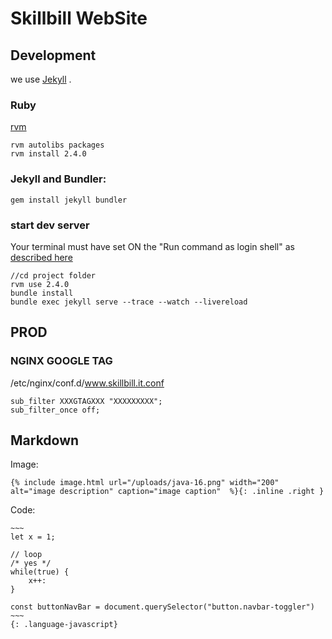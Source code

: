 # Skillbill WebSite

## Development

we use [Jekyll](https://jekyllrb.com/) .

### Ruby

[rvm](http://rvm.io/)

```
rvm autolibs packages
rvm install 2.4.0
```

### Jekyll and Bundler:

```
gem install jekyll bundler
```
### start dev server

Your terminal must have set ON the "Run command as login shell" as [described here](https://rvm.io/integration/gnome-terminal)

```
//cd project folder
rvm use 2.4.0
bundle install
bundle exec jekyll serve --trace --watch --livereload
```


## PROD

### NGINX GOOGLE TAG

/etc/nginx/conf.d/www.skillbill.it.conf

```
sub_filter XXXGTAGXXX "XXXXXXXXX";
sub_filter_once off;

```


## Markdown

Image:
```
{% include image.html url="/uploads/java-16.png" width="200" alt="image description" caption="image caption"  %}{: .inline .right }
```

Code:
```
~~~
let x = 1;

// loop
/* yes */
while(true) {
    x++:
}

const buttonNavBar = document.querySelector("button.navbar-toggler")
~~~
{: .language-javascript}
```
